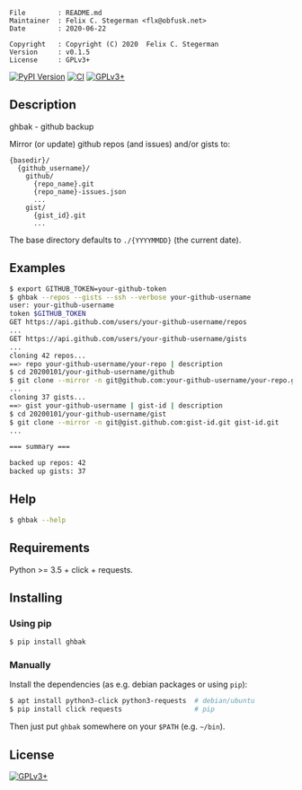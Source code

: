 <!-- {{{1 -->

    File        : README.md
    Maintainer  : Felix C. Stegerman <flx@obfusk.net>
    Date        : 2020-06-22

    Copyright   : Copyright (C) 2020  Felix C. Stegerman
    Version     : v0.1.5
    License     : GPLv3+

<!-- }}}1 -->

[![PyPI Version](https://img.shields.io/pypi/v/ghbak.svg)](https://pypi.python.org/pypi/ghbak)
[![CI](https://github.com/obfusk/ghbak/workflows/CI/badge.svg)](https://github.com/obfusk/ghbak/actions?query=workflow%3ACI)
[![GPLv3+](https://img.shields.io/badge/license-GPLv3+-blue.svg)](https://www.gnu.org/licenses/gpl-3.0.html)

## Description

ghbak - github backup

Mirror (or update) github repos (and issues) and/or gists to:

```
{basedir}/
  {github_username}/
    github/
      {repo_name}.git
      {repo_name}-issues.json
      ...
    gist/
      {gist_id}.git
      ...
```

The base directory defaults to `./{YYYYMMDD}` (the current date).

## Examples

```bash
$ export GITHUB_TOKEN=your-github-token
$ ghbak --repos --gists --ssh --verbose your-github-username
user: your-github-username
token $GITHUB_TOKEN
GET https://api.github.com/users/your-github-username/repos
...
GET https://api.github.com/users/your-github-username/gists
...
cloning 42 repos...
==> repo your-github-username/your-repo | description
$ cd 20200101/your-github-username/github
$ git clone --mirror -n git@github.com:your-github-username/your-repo.git your-repo.git
...
cloning 37 gists...
==> gist your-github-username | gist-id | description
$ cd 20200101/your-github-username/gist
$ git clone --mirror -n git@gist.github.com:gist-id.git gist-id.git
...

=== summary ===

backed up repos: 42
backed up gists: 37
```

## Help

```bash
$ ghbak --help
```

## Requirements

Python >= 3.5 + click + requests.

## Installing

### Using pip

```bash
$ pip install ghbak
```

### Manually

Install the dependencies (as e.g. debian packages or using `pip`):

```bash
$ apt install python3-click python3-requests  # debian/ubuntu
$ pip install click requests                  # pip
```

Then just put `ghbak` somewhere on your `$PATH` (e.g. `~/bin`).

## License

[![GPLv3+](https://www.gnu.org/graphics/gplv3-127x51.png)](https://www.gnu.org/licenses/gpl-3.0.html)

<!-- vim: set tw=70 sw=2 sts=2 et fdm=marker : -->
